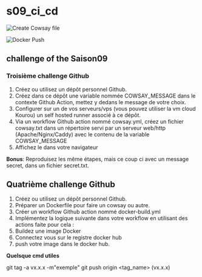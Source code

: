 # s09_ci_cd

![Create Cowsay file](https://github.com/L-Christ-ASD/s09_ci_cd/actions/workflows/cowsay.yml/badge.svg)


![Docker Push](https://github.com/L-Christ-ASD/s09_ci_cd/actions/workflows/docker-push.yml/badge.svg)


## challenge of the Saison09


### Troisième challenge Github

1. Créez ou utilisez un dépôt personnel Github.
2. Créez dans ce dépôt une variable nommée COWSAY_MESSAGE dans le contexte Github Action, mettez y dedans le message de votre choix.
3. Configurer sur un de vos serveurs/vps (vous pouvez utiliser la vm cloud Kourou) un self hosted runner associé à ce dépôt.
4. Via un workflow Github action nommé cowsay.yml, créez un fichier cowsay.txt dans un répertoire servi par un serveur web/http (Apache/Nginx/Caddy) avec le contenu de la variable COWSAY_MESSAGE
5. Affichez le dans votre navigateur

**Bonus**:
Reproduisez les même étapes, mais ce coup ci avec un message secret, dans un fichier secret.txt.


## Quatrième challenge Github

1. Créez ou utilisez un dépôt personnel Github.
2. Préparer un Dockerfile pour faire un cowsay ou autre.
3. Créer un workflow Github action nommé docker-build.yml
4. Implémentez la logique suivante dans votre workflow en utilisant des actions faite pour cela :
5. Buildez une image Docker
6. Connectez vous sur le registre docker hub
7. push votre image dans le docker hub.



**Quelsque cmd utiles**

git tag -a vx.x.x -m"exemple"
git push origin <tag_name> (vx.x.x)

